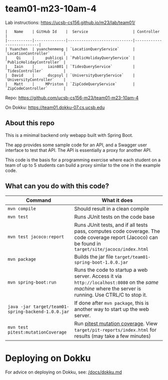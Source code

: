 # team01-m23-10am-4

Lab instructions: <https://ucsb-cs156.github.io/m23/lab/team01/>


```
|   Name    | GitHub Id    |  Service                    | Controller                |
|-----------|--------------|-----------------------------|---------------------------| 
| Yuanchen  | yuanchenmeng | `LocationQueryService`      | `LocationController`      |   
|    Qi     |     publicqi | `PublicHolidayQueryService` | `PublicHolidayController` |   
|   Iain    |      iain801 | `TidesQueryService`         | `TidesController`         |   
|  David    |      dscpsyl | `UniversityQueryService`    | `UniversityController`    |
|   Matt    |     MPriston | `ZipCodeQueryService`       | `ZipCodeController`       |
```

Repo: https://github.com/ucsb-cs156-m23/team01-m23-10am-4

On Dokku: https://team01.dokku-07.cs.ucsb.edu

## About this repo

This is a minimal backend only webapp built with Spring Boot.

The app provides some sample code for an API, and a Swagger user interface
to test that API.  The API is essentially a proxy for another API.

This code is the basis for a programming exercise where each student on a
team of up to 5 students can build a proxy similar to the one in the example code.

## What can you do with this code?

| Command | What it does   |
|----------|---------------------------------------|
| `mvn compile` | Should result in a clean compile |
| `mvn test` | Runs JUnit tests on the code base |
| `mvn test jacoco:report` | Runs JUnit tests, and if all tests pass, computes code coverage.  The code coverage report (Jacoco) can be found in `target/site/jacoco/index.html` |
| `mvn package` | Builds the jar file `target/team01-spring-boot-1.0.0.jar` |
| `mvn spring-boot:run` | Runs the code to startup a web server.  Access it via `http://localhost:8080` on the *same machine* where the server is running.  Use CTRL/C to stop it. |
| `java -jar target/team01-spring-backend-1.0.0.jar` | If done after `mvn package`, this is another way to start up the web server.|
| `mvn test pitest:mutationCoverage` | Run [pitest mutation coverage](https://pitest.org).  View `target/pit-reports/index.html` for results (may take a few minutes)|

# Deploying on Dokku

For advice on deploying on Dokku, see: [/docs/dokku.md](/docs/dokku.md)

